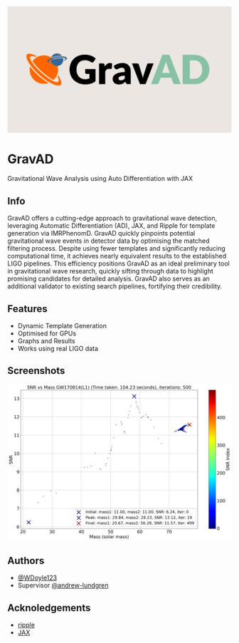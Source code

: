 ![Logo](graphs/banner.png)

# GravAD
Gravitational Wave Analysis using Auto Differentiation with JAX 

## Info

GravAD offers a cutting-edge approach to gravitational wave detection, leveraging Automatic Differentiation (AD), JAX, and Ripple for template generation via IMRPhenomD. GravAD quickly pinpoints potential gravitational wave events in detector data by optimising the matched filtering process. Despite using fewer templates and significantly reducing computational time, it achieves nearly equivalent results to the established LIGO pipelines. This efficiency positions GravAD as an ideal preliminary tool in gravitational wave research, quickly sifting through data to highlight promising candidates for detailed analysis. GravAD also serves as an additional validator to existing search pipelines, fortifying their credibility.






## Features

- Dynamic Template Generation
- Optimised for GPUs
- Graphs and Results
- Works using real LIGO data


## Screenshots

![App Screenshot](graphs/SNR_vs_Combined_Mass_for_GW170814_L1_T_1.00_AR_0.990_MI_500_5.5_1.5_SEED1.png)

## Authors
- [@WDoyle123](https://github.com/WDoyle123)
- Supervisor [@andrew-lundgren](https://github.com/andrew-lundgren)

## Acknoledgements

- [ripple](https://github.com/tedwards2412/ripple)
- [JAX](https://github.com/google/jax)
